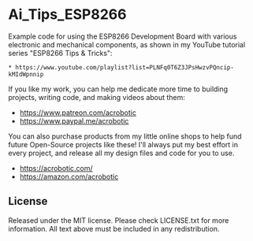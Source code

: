 # Ai_Tips_ESP8266

Example code for using the ESP8266 Development Board with various electronic and
mechanical components, as shown in my YouTube tutorial series "ESP8266 Tips &
Tricks": 

    * https://www.youtube.com/playlist?list=PLNFq0T6Z3JPsHwzvPQncip-kMIdWpnnip
    
If you like my work, you can help me dedicate more time to building projects, 
writing code, and making videos about them:

   * https://www.patreon.com/acrobotic
   * https://www.paypal.me/acrobotic

You can also purchase products from my little online shops to help fund future 
Open-Source projects like these! I'll always put my best effort in every project, 
and release all my design files and code for you to use. 

   * https://acrobotic.com/
   * https://amazon.com/acrobotic

## License

Released under the MIT license. Please check LICENSE.txt for more information. 
All text above must be included in any redistribution.
